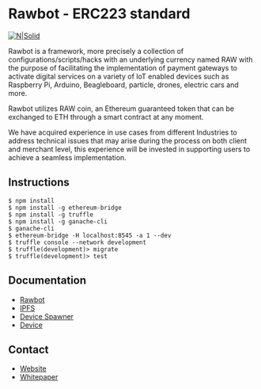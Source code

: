 # Rawbot - ERC223 standard

[![N|Solid](http://rawbot.org/img/rawbot_logo_colored.png)](http://rawbot.org)

Rawbot is a framework, more precisely a collection of configurations/scripts/hacks with an underlying currency named RAW with the purpose of facilitating the implementation of payment gateways to activate digital services on a variety of IoT enabled devices such as Raspberry Pi, Arduino, Beagleboard, particle, drones, electric cars and more.

Rawbot utilizes RAW coin, an Ethereum guaranteed token that can be exchanged to ETH through a smart contract at any moment.

We have acquired experience in use cases from different Industries to address technical issues that may arise during the process on both client and merchant level, this experience will be invested in supporting users to achieve a seamless implementation.

## Instructions
```
$ npm install
$ npm install -g ethereum-bridge
$ npm install -g truffle
$ npm install -g ganache-cli
$ ganache-cli
$ ethereum-bridge -H localhost:8545 -a 1 --dev
$ truffle console --network development
$ truffle(development)> migrate
$ truffle(development)> test
```

## Documentation
- [Rawbot]
- [IPFS]
- [Device Spawner]
- [Device]

## Contact
  - [Website]
  - [Whitepaper]

[Website]: <http://rawbot.org>

[Whitepaper]: <http://rawbot.org/rawbot_whitepaper.pdf>

[Rawbot]: <https://github.com/rawbotcoin/rawbot/blob/master/documentation/rawbot.md>

[IPFS]: <https://github.com/rawbotcoin/rawbot/blob/master/documentation/ipfs.md>

[Device Spawner]: 
 <https://github.com/rawbotcoin/rawbot/blob/master/documentation/device_manager.md>

 [Device]: 
 <https://github.com/rawbotcoin/rawbot/blob/master/documentation/device.md>
